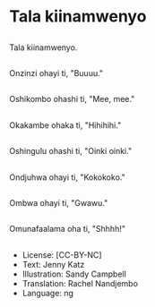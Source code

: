 # Tala kiinamwenyo

##
Tala kiinamwenyo.

##
Onzinzi ohayi ti, "Buuuu."

##
Oshikombo ohashi ti, "Mee, mee."

##
Okakambe ohaka ti, "Hihihihi."

##
Oshingulu ohashi ti, "Oinki oinki."

##
Ondjuhwa ohayi ti, "Kokokoko."

##
Ombwa ohayi ti, "Gwawu."

##
Omunafaalama oha ti, "Shhhh!"

##
* License: [CC-BY-NC]
* Text: Jenny Katz
* Illustration: Sandy Campbell
* Translation: Rachel Nandjembo
* Language: ng
